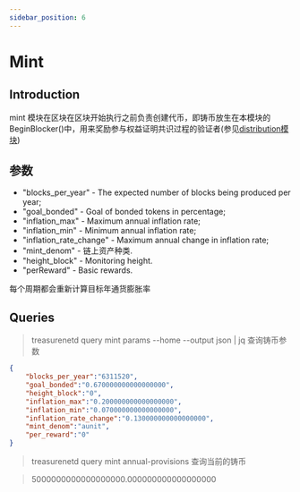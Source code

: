 ```yaml
---
sidebar_position: 6
---
```


# Mint

## Introduction

mint 模块在区块在区块开始执行之前负责创建代币，即铸币放生在本模块的BeginBlocker()中，用来奖励参与权益证明共识过程的验证者(参见[distribution模块](./distribution.md))

## 参数

* "blocks_per_year" - The expected number of blocks being produced per year;
* "goal_bonded" - Goal of bonded tokens in percentage;
* "inflation_max" - Maximum annual inflation rate;
* "inflation_min" - Minimum annual inflation rate;
* "inflation_rate_change" - Maximum annual change in inflation rate;
* "mint_denom" - 链上资产种类.
* "height_block" - Monitoring height.
* "perReward" - Basic rewards.

每个周期都会重新计算目标年通货膨胀率

## Queries

   > treasurenetd query mint params --home --output json | jq 查询铸币参数


```json
{
    "blocks_per_year":"6311520",
    "goal_bonded":"0.670000000000000000",
    "height_block":"0",  
    "inflation_max":"0.200000000000000000",
    "inflation_min":"0.070000000000000000",
    "inflation_rate_change":"0.130000000000000000",
    "mint_denom":"aunit",
    "per_reward":"0"
}
```

   > treasurenetd query mint annual-provisions 查询当前的铸币

   >5000000000000000000.000000000000000000





